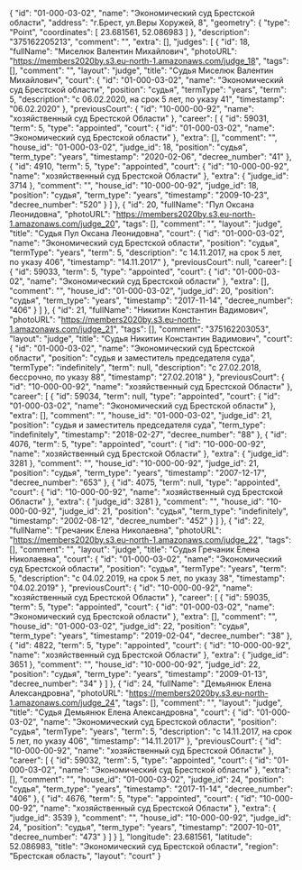 {
    "id": "01-000-03-02",
    "name": "Экономический суд Брестской области",
    "address": "г.Брест, ул.Веры Хоружей, 8",
    "geometry": {
        "type": "Point",
        "coordinates": [
            23.681561,
            52.086983
        ]
    },
    "description": "375162205213",
    "comment": "",
    "extra": [],
    "judges": [
        {
            "id": 18,
            "fullName": "Миселюк Валентин Михайлович",
            "photoURL": "https://members2020by.s3.eu-north-1.amazonaws.com/judge_18",
            "tags": [],
            "comment": "",
            "layout": "judge",
            "title": "Судья Миселюк Валентин Михайлович",
            "court": {
                "id": "01-000-03-02",
                "name": "Экономический суд Брестской области",
                "position": "судья",
                "termType": "years",
                "term": 5,
                "description": "c 06.02.2020, на срок 5 лет, по указу 41",
                "timestamp": "06.02.2020"
            },
            "previousCourt": {
                "id": "10-000-00-92",
                "name": "хозяйственный суд Брестской Области"
            },
            "career": [
                {
                    "id": 59031,
                    "term": 5,
                    "type": "appointed",
                    "court": {
                        "id": "01-000-03-02",
                        "name": "Экономический суд Брестской области"
                    },
                    "extra": [],
                    "comment": "",
                    "house_id": "01-000-03-02",
                    "judge_id": 18,
                    "position": "судья",
                    "term_type": "years",
                    "timestamp": "2020-02-06",
                    "decree_number": "41"
                },
                {
                    "id": 4910,
                    "term": 5,
                    "type": "appointed",
                    "court": {
                        "id": "10-000-00-92",
                        "name": "хозяйственный суд Брестской Области"
                    },
                    "extra": {
                        "judge_id": 3714
                    },
                    "comment": "",
                    "house_id": "10-000-00-92",
                    "judge_id": 18,
                    "position": "судья",
                    "term_type": "years",
                    "timestamp": "2009-10-23",
                    "decree_number": "520"
                }
            ]
        },
        {
            "id": 20,
            "fullName": "Пул Оксана Леонидовна",
            "photoURL": "https://members2020by.s3.eu-north-1.amazonaws.com/judge_20",
            "tags": [],
            "comment": "",
            "layout": "judge",
            "title": "Судья Пул Оксана Леонидовна",
            "court": {
                "id": "01-000-03-02",
                "name": "Экономический суд Брестской области",
                "position": "судья",
                "termType": "years",
                "term": 5,
                "description": "c 14.11.2017, на срок 5 лет, по указу 406",
                "timestamp": "14.11.2017"
            },
            "previousCourt": null,
            "career": [
                {
                    "id": 59033,
                    "term": 5,
                    "type": "appointed",
                    "court": {
                        "id": "01-000-03-02",
                        "name": "Экономический суд Брестской области"
                    },
                    "extra": [],
                    "comment": "",
                    "house_id": "01-000-03-02",
                    "judge_id": 20,
                    "position": "судья",
                    "term_type": "years",
                    "timestamp": "2017-11-14",
                    "decree_number": "406"
                }
            ]
        },
        {
            "id": 21,
            "fullName": "Никитин Константин Вадимович",
            "photoURL": "https://members2020by.s3.eu-north-1.amazonaws.com/judge_21",
            "tags": [],
            "comment": "375162203053",
            "layout": "judge",
            "title": "Судья Никитин Константин Вадимович",
            "court": {
                "id": "01-000-03-02",
                "name": "Экономический суд Брестской области",
                "position": "судья и заместитель председателя суда",
                "termType": "indefinitely",
                "term": null,
                "description": "c 27.02.2018, бессрочно, по указу 88",
                "timestamp": "27.02.2018"
            },
            "previousCourt": {
                "id": "10-000-00-92",
                "name": "хозяйственный суд Брестской Области"
            },
            "career": [
                {
                    "id": 59034,
                    "term": null,
                    "type": "appointed",
                    "court": {
                        "id": "01-000-03-02",
                        "name": "Экономический суд Брестской области"
                    },
                    "extra": [],
                    "comment": "",
                    "house_id": "01-000-03-02",
                    "judge_id": 21,
                    "position": "судья и заместитель председателя суда",
                    "term_type": "indefinitely",
                    "timestamp": "2018-02-27",
                    "decree_number": "88"
                },
                {
                    "id": 4076,
                    "term": 5,
                    "type": "appointed",
                    "court": {
                        "id": "10-000-00-92",
                        "name": "хозяйственный суд Брестской Области"
                    },
                    "extra": {
                        "judge_id": 3281
                    },
                    "comment": "",
                    "house_id": "10-000-00-92",
                    "judge_id": 21,
                    "position": "судья",
                    "term_type": "years",
                    "timestamp": "2007-12-17",
                    "decree_number": "653"
                },
                {
                    "id": 4075,
                    "term": null,
                    "type": "appointed",
                    "court": {
                        "id": "10-000-00-92",
                        "name": "хозяйственный суд Брестской Области"
                    },
                    "extra": {
                        "judge_id": 3281
                    },
                    "comment": "",
                    "house_id": "10-000-00-92",
                    "judge_id": 21,
                    "position": "судья",
                    "term_type": "indefinitely",
                    "timestamp": "2002-08-12",
                    "decree_number": "452"
                }
            ]
        },
        {
            "id": 22,
            "fullName": "Гречаник Елена Николаевна",
            "photoURL": "https://members2020by.s3.eu-north-1.amazonaws.com/judge_22",
            "tags": [],
            "comment": "",
            "layout": "judge",
            "title": "Судья Гречаник Елена Николаевна",
            "court": {
                "id": "01-000-03-02",
                "name": "Экономический суд Брестской области",
                "position": "судья",
                "termType": "years",
                "term": 5,
                "description": "c 04.02.2019, на срок 5 лет, по указу 38",
                "timestamp": "04.02.2019"
            },
            "previousCourt": {
                "id": "10-000-00-92",
                "name": "хозяйственный суд Брестской Области"
            },
            "career": [
                {
                    "id": 59035,
                    "term": 5,
                    "type": "appointed",
                    "court": {
                        "id": "01-000-03-02",
                        "name": "Экономический суд Брестской области"
                    },
                    "extra": [],
                    "comment": "",
                    "house_id": "01-000-03-02",
                    "judge_id": 22,
                    "position": "судья",
                    "term_type": "years",
                    "timestamp": "2019-02-04",
                    "decree_number": "38"
                },
                {
                    "id": 4822,
                    "term": 5,
                    "type": "appointed",
                    "court": {
                        "id": "10-000-00-92",
                        "name": "хозяйственный суд Брестской Области"
                    },
                    "extra": {
                        "judge_id": 3651
                    },
                    "comment": "",
                    "house_id": "10-000-00-92",
                    "judge_id": 22,
                    "position": "судья",
                    "term_type": "years",
                    "timestamp": "2009-01-13",
                    "decree_number": "34"
                }
            ]
        },
        {
            "id": 24,
            "fullName": "Демьянюк Елена Александровна",
            "photoURL": "https://members2020by.s3.eu-north-1.amazonaws.com/judge_24",
            "tags": [],
            "comment": "",
            "layout": "judge",
            "title": "Судья Демьянюк Елена Александровна",
            "court": {
                "id": "01-000-03-02",
                "name": "Экономический суд Брестской области",
                "position": "судья",
                "termType": "years",
                "term": 5,
                "description": "c 14.11.2017, на срок 5 лет, по указу 406",
                "timestamp": "14.11.2017"
            },
            "previousCourt": {
                "id": "10-000-00-92",
                "name": "хозяйственный суд Брестской Области"
            },
            "career": [
                {
                    "id": 59032,
                    "term": 5,
                    "type": "appointed",
                    "court": {
                        "id": "01-000-03-02",
                        "name": "Экономический суд Брестской области"
                    },
                    "extra": [],
                    "comment": "",
                    "house_id": "01-000-03-02",
                    "judge_id": 24,
                    "position": "судья",
                    "term_type": "years",
                    "timestamp": "2017-11-14",
                    "decree_number": "406"
                },
                {
                    "id": 4676,
                    "term": 5,
                    "type": "appointed",
                    "court": {
                        "id": "10-000-00-92",
                        "name": "хозяйственный суд Брестской Области"
                    },
                    "extra": {
                        "judge_id": 3539
                    },
                    "comment": "",
                    "house_id": "10-000-00-92",
                    "judge_id": 24,
                    "position": "судья",
                    "term_type": "years",
                    "timestamp": "2007-10-01",
                    "decree_number": "473"
                }
            ]
        }
    ],
    "longitude": 23.681561,
    "latitude": 52.086983,
    "title": "Экономический суд Брестской области",
    "region": "Брестская область",
    "layout": "court"
}